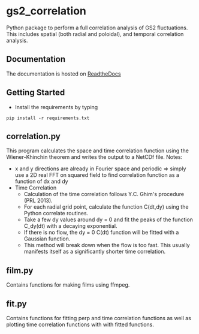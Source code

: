 gs2_correlation
==================

Python package to perform a full correlation analysis of GS2 fluctuations. This 
includes spatial (both radial and poloidal), and temporal correlation analysis.

Documentation
-------------

The documentation is hosted on [ReadtheDocs](www.readthedocs.org)

Getting Started
---------------

* Install the requirements by typing
```
pip install -r requirements.txt
```

correlation.py
--------------

This program calculates the space and time correlation function using the 
Wiener-Khinchin theorem and writes the output to a NetCDf file. Notes:

- x and y directions are already in Fourier space and periodic => simply use a 
2D real FFT on squared field to find correlation function as a function of dx 
and dy
- Time Correlation
  - Calculation of the time correlation follows Y.C. Ghim's procedure 
    (PRL 2013).
  - For each radial grid point, calculate the function C(dt,dy) using the 
    Python correlate routines.
  - Take a few dy values around dy = 0 and fit the peaks of the function 
    C_dy(dt) with a decaying exponential.
  - If there is no flow, the dy = 0 C(dt) function will be fitted with a 
    Gaussian function.
  - This method will break down when the flow is too fast. This usually 
    manifests itself as a significantly shorter time correlation.

film.py
-------

Contains functions for making films using ffmpeg.

fit.py
------

Contains functions for fitting perp and time correlation functions as well as 
plotting time correlation functions with with fitted functions.
